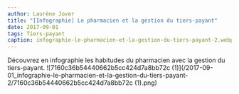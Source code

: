 ```yaml
---
author: Laurène Jover
title: "[Infographie] Le pharmacien et la gestion du tiers-payant"
date: 2017-09-01
tags: Tiers-payant
caption: infographie-le-pharmacien-et-la-gestion-du-tiers-payant-2.webp
---
```


Découvrez en infographie les habitudes du pharmacien avec la gestion du tiers-payant.
![7160c36b54440662b5cc424d7a8bb72c (1)](/2017-09-01_infographie-le-pharmacien-et-la-gestion-du-tiers-payant-2/7160c36b54440662b5cc424d7a8bb72c (1).png)
